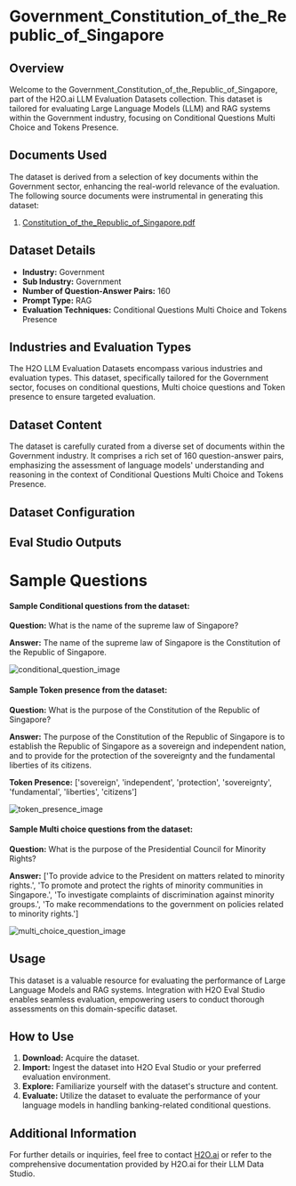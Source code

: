 # Government_Constitution_of_the_Republic_of_Singapore

## Overview
Welcome to the Government_Constitution_of_the_Republic_of_Singapore, part of the H2O.ai LLM Evaluation Datasets collection. This dataset is tailored for evaluating Large Language Models (LLM) and RAG systems within the Government industry, focusing on Conditional Questions Multi Choice and Tokens Presence.

## Documents Used
The dataset is derived from a selection of key documents within the Government sector, enhancing the real-world relevance of the evaluation. The following source documents were instrumental in generating this dataset:
1. [Constitution_of_the_Republic_of_Singapore.pdf](https://github.com/h2oai/h2o-evals/blob/main/catalog/Government_Constitution_of_the_Republic_of_Singapore/used_documents/Constitution_of_the_Republic_of_Singapore.pdf)

## Dataset Details
- **Industry:** Government
- **Sub Industry:** Government
- **Number of Question-Answer Pairs:** 160
- **Prompt Type:** RAG
- **Evaluation Techniques:** Conditional Questions Multi Choice and Tokens Presence

## Industries and Evaluation Types
The H2O LLM Evaluation Datasets encompass various industries and evaluation types. This dataset, specifically tailored for the Government sector, focuses on conditional questions, Multi choice questions and Token presence to ensure targeted evaluation.

## Dataset Content
The dataset is carefully curated from a diverse set of documents within the Government industry. It comprises a rich set of 160 question-answer pairs, emphasizing the assessment of language models' understanding and reasoning in the context of Conditional Questions Multi Choice and Tokens Presence.

## Dataset Configuration

## Eval Studio Outputs

# Sample Questions

#### Sample Conditional questions from the dataset:

**Question:** What is the name of the supreme law of Singapore?

**Answer:** The name of the supreme law of Singapore is the Constitution of the Republic of Singapore.

![conditional_question_image](https://github.com/h2oai/h2o-evals/blob/main/catalog/catalog/Government_Constitution_of_the_Republic_of_Singapore/screenshots/question_type.png)

#### Sample Token presence from the dataset:

**Question:** What is the purpose of the Constitution of the Republic of Singapore?

**Answer:** The purpose of the Constitution of the Republic of Singapore is to establish the Republic of Singapore as a sovereign and independent nation, and to provide for the protection of the sovereignty and the fundamental liberties of its citizens.

**Token Presence:** ['sovereign', 'independent', 'protection', 'sovereignty', 'fundamental', 'liberties', 'citizens']

![token_presence_image](https://github.com/h2oai/h2o-evals/blob/main/catalog/catalog/Government_Constitution_of_the_Republic_of_Singapore/screenshots/tokens_present.png)

#### Sample Multi choice questions from the dataset:

**Question:** What is the purpose of the Presidential Council for Minority Rights?

**Answer:** ['To provide advice to the President on matters related to minority rights.', 'To promote and protect the rights of minority communities in Singapore.', 'To investigate complaints of discrimination against minority groups.', 'To make recommendations to the government on policies related to minority rights.']

![multi_choice_question_image](https://github.com/h2oai/h2o-evals/blob/main/catalog/catalog/Government_Constitution_of_the_Republic_of_Singapore/screenshots/multi_choice.png)

## Usage

This dataset is a valuable resource for evaluating the performance of Large Language Models and RAG systems. Integration with H2O Eval Studio enables seamless evaluation, empowering users to conduct thorough assessments on this domain-specific dataset.

## How to Use

1. **Download:** Acquire the dataset.
2. **Import:** Ingest the dataset into H2O Eval Studio or your preferred evaluation environment.
3. **Explore:** Familiarize yourself with the dataset's structure and content.
4. **Evaluate:** Utilize the dataset to evaluate the performance of your language models in handling banking-related conditional questions.

## Additional Information

For further details or inquiries, feel free to contact [H2O.ai](https://www.h2o.ai/) or refer to the comprehensive documentation provided by H2O.ai for their LLM Data Studio.

